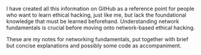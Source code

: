 I have created all this information on GitHub as a reference point for people who want to learn ethical hacking, just like me, but lack the foundational knowledge that must be learned beforehand. Understanding network fundamentals is crucial before moving onto network-based ethical hacking.

These are my notes for networking fundamentals, put together with brief but concise explanations and possibly some code as accompaniment.
